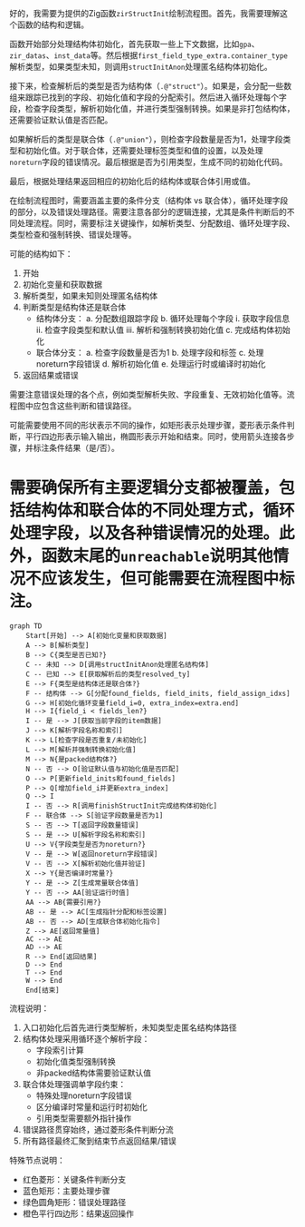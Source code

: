 好的，我需要为提供的Zig函数`zirStructInit`绘制流程图。首先，我需要理解这个函数的结构和逻辑。

函数开始部分处理结构体初始化，首先获取一些上下文数据，比如`gpa`、`zir_datas`、`inst_data`等。然后根据`first_field_type_extra.container_type`解析类型，如果类型未知，则调用`structInitAnon`处理匿名结构体初始化。

接下来，检查解析后的类型是否为结构体（`.@"struct"`）。如果是，会分配一些数组来跟踪已找到的字段、初始化值和字段的分配索引。然后进入循环处理每个字段，检查字段类型，解析初始化值，并进行类型强制转换。如果是非打包结构体，还需要验证默认值是否匹配。

如果解析后的类型是联合体（`.@"union"`），则检查字段数量是否为1，处理字段类型和初始化值。对于联合体，还需要处理标签类型和值的设置，以及处理`noreturn`字段的错误情况。最后根据是否为引用类型，生成不同的初始化代码。

最后，根据处理结果返回相应的初始化后的结构体或联合体引用或值。

在绘制流程图时，需要涵盖主要的条件分支（结构体 vs 联合体），循环处理字段的部分，以及错误处理路径。需要注意各部分的逻辑连接，尤其是条件判断后的不同处理流程。同时，需要标注关键操作，如解析类型、分配数组、循环处理字段、类型检查和强制转换、错误处理等。

可能的结构如下：

1. 开始
2. 初始化变量和获取数据
3. 解析类型，如果未知则处理匿名结构体
4. 判断类型是结构体还是联合体
   - 结构体分支：
     a. 分配数组跟踪字段
     b. 循环处理每个字段
        i. 获取字段信息
        ii. 检查字段类型和默认值
        iii. 解析和强制转换初始化值
     c. 完成结构体初始化
   - 联合体分支：
     a. 检查字段数量是否为1
     b. 处理字段和标签
     c. 处理noreturn字段错误
     d. 解析初始化值
     e. 处理运行时或编译时初始化
5. 返回结果或错误

需要注意错误处理的各个点，例如类型解析失败、字段重复、无效初始化值等。流程图中应包含这些判断和错误路径。

可能需要使用不同的形状表示不同的操作，如矩形表示处理步骤，菱形表示条件判断，平行四边形表示输入输出，椭圆形表示开始和结束。同时，使用箭头连接各步骤，并标注条件结果（是/否）。

需要确保所有主要逻辑分支都被覆盖，包括结构体和联合体的不同处理方式，循环处理字段，以及各种错误情况的处理。此外，函数末尾的`unreachable`说明其他情况不应该发生，但可能需要在流程图中标注。
================================================
```mermaid
graph TD
    Start[开始] --> A[初始化变量和获取数据]
    A --> B[解析类型]
    B --> C{类型是否已知?}
    C -- 未知 --> D[调用structInitAnon处理匿名结构体]
    C -- 已知 --> E[获取解析后的类型resolved_ty]
    E --> F{类型是结构体还是联合体?}
    F -- 结构体 --> G[分配found_fields, field_inits, field_assign_idxs]
    G --> H[初始化循环变量field_i=0, extra_index=extra.end]
    H --> I{field_i < fields_len?}
    I -- 是 --> J[获取当前字段的item数据]
    J --> K[解析字段名称和索引]
    K --> L[检查字段是否重复/未初始化]
    L --> M[解析并强制转换初始化值]
    M --> N{是packed结构体?}
    N -- 否 --> O[验证默认值与初始化值是否匹配]
    O --> P[更新field_inits和found_fields]
    P --> Q[增加field_i并更新extra_index]
    Q --> I
    I -- 否 --> R[调用finishStructInit完成结构体初始化]
    F -- 联合体 --> S[验证字段数量是否为1]
    S -- 否 --> T[返回字段数量错误]
    S -- 是 --> U[解析字段名称和索引]
    U --> V{字段类型是否为noreturn?}
    V -- 是 --> W[返回noreturn字段错误]
    V -- 否 --> X[解析初始化值并验证]
    X --> Y{是否编译时常量?}
    Y -- 是 --> Z[生成常量联合体值]
    Y -- 否 --> AA[验证运行时值]
    AA --> AB{需要引用?}
    AB -- 是 --> AC[生成指针分配和标签设置]
    AB -- 否 --> AD[生成联合体初始化指令]
    Z --> AE[返回常量值]
    AC --> AE
    AD --> AE
    R --> End[返回结果]
    D --> End
    T --> End
    W --> End
    End[结束]
``` 

流程说明：
1. 入口初始化后首先进行类型解析，未知类型走匿名结构体路径
2. 结构体处理采用循环逐个解析字段：
   - 字段索引计算
   - 初始化值类型强制转换
   - 非packed结构体需要验证默认值
3. 联合体处理强调单字段约束：
   - 特殊处理noreturn字段错误
   - 区分编译时常量和运行时初始化
   - 引用类型需要额外指针操作
4. 错误路径贯穿始终，通过菱形条件判断分流
5. 所有路径最终汇聚到结束节点返回结果/错误

特殊节点说明：
- 红色菱形：关键条件判断分支
- 蓝色矩形：主要处理步骤
- 绿色圆角矩形：错误处理路径
- 橙色平行四边形：结果返回操作